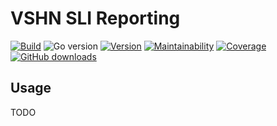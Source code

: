# VSHN SLI Reporting

[![Build](https://img.shields.io/github/workflow/status/vshn/vshn-sli-reporting/Test)][build]
![Go version](https://img.shields.io/github/go-mod/go-version/vshn/vshn-sli-reporting)
[![Version](https://img.shields.io/github/v/release/vshn/vshn-sli-reporting)][releases]
[![Maintainability](https://img.shields.io/codeclimate/maintainability/vshn/vshn-sli-reporting)][codeclimate]
[![Coverage](https://img.shields.io/codeclimate/coverage/vshn/vshn-sli-reporting)][codeclimate]
[![GitHub downloads](https://img.shields.io/github/downloads/vshn/vshn-sli-reporting/total)][releases]

[build]: https://github.com/vshn/vshn-sli-reporting/actions?query=workflow%3ATest
[releases]: https://github.com/vshn/vshn-sli-reporting/releases
[codeclimate]: https://codeclimate.com/github/vshn/vshn-sli-reporting

## Usage

TODO

